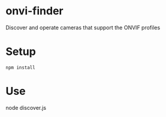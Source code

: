 # onvi-finder
Discover and operate cameras that support the ONVIF profiles

# Setup

```
npm install
```

# Use

node discover.js
